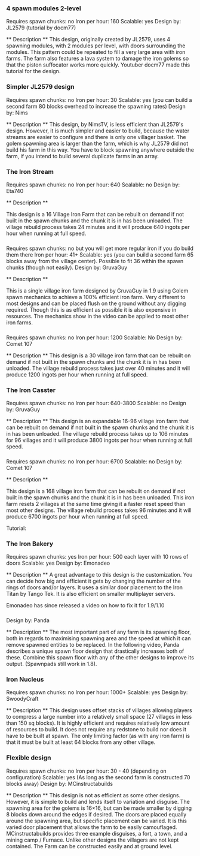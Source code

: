 ### 4 spawn modules 2-level
Requires spawn chunks: no
Iron per hour: 160
Scalable: yes
Design by: JL2579 (tutorial by docm77)

** Description **
This design, originally created by JL2579, uses 4 spawning modules, with 2 modules per level, with doors surrounding the modules. This pattern could be repeated to fill a very large area with iron farms. The farm also features a lava system to damage the iron golems so that the piston suffocator works more quickly. Youtuber docm77 made this tutorial for the design.





### Simpler JL2579 design
Requires spawn chunks: no
Iron per hour: 30
Scalable: yes (you can build a second farm 80 blocks overhead to increase the spawning rates)
Design by: Nims

** Description **
This design, by NimsTV, is less efficient than JL2579's design. However, it is much simpler and easier to build, because the water streams are easier to configure and there is only one villager basket. The golem spawning area is larger than the farm, which is why JL2579 did not build his farm in this way. You have to block spawning anywhere outside the farm, if you intend to build several duplicate farms in an array.





### The Iron Stream
Requires spawn chunks: no
Iron per hour: 640
Scalable: no
Design by: Eta740

** Description **

This design is a 16 Village Iron Farm that can be rebuilt on demand if not built in the spawn chunks and the chunk it is in has been unloaded. The village rebuild process takes 24 minutes and it will produce 640 ingots per hour when running at full speed. 




### 
Requires spawn chunks: no but you will get more regular iron if you do build them there
Iron per hour: 41+
Scalable: yes (you can build a second farm 65 blocks away from the village center). Possible to fit 36 within the spawn chunks (though not easily).
Design by: GruvaGuy

** Description **

This is a single village iron farm designed by GruvaGuy in 1.9 using Golem spawn mechanics to achieve a 100% efficient iron farm. Very different to most designs and can be placed flush on the ground without any digging required. Though this is as efficient as possible it is also expensive in resources. The mechanics show in the video can be applied to most other iron farms.  




### 
Requires spawn chunks: no
Iron per hour: 1200
Scalable: No
Design by: Comet 107

** Description **
This design is a 30 village iron farm that can be rebuilt on demand if not built in the spawn chunks and the chunk it is in has been unloaded. The village rebuild process takes just over 40 minutes and it will produce 1200 ingots per hour when running at full speed.  





### The Iron Casster
Requires spawn chunks: no
Iron per hour: 640-3800
Scalable: no
Design by: GruvaGuy

** Description **
This design is an expandable 16-96 village iron farm that can be rebuilt on demand if not built in the spawn chunks and the chunk it is in has been unloaded. The village rebuild process takes up to 106 minutes for 96 villages and it will produce 3800 ingots per hour when running at full speed.





### 
Requires spawn chunks: no
Iron per hour: 6700
Scalable: no
Design by: Comet 107

** Description **

This design is a 168 village iron farm that can be rebuilt on demand if not built in the spawn chunks and the chunk it is in has been unloaded. This iron farm resets 2 villages at the same time giving it a faster reset speed than most other designs. The village rebuild process takes 96 minutes and it will produce 6700 ingots per hour when running at full speed.



Tutorial:





### The Iron Bakery
Requires spawn chunks: yes
Iron per hour: 500 each layer with 10 rows of doors
Scalable: yes
Design by: Emonadeo

** Description **
A great advantage to this design is the customization. You can decide how big and efficient it gets by changing the number of the rings of doors and/or layers. It uses a similar door placement to the Iron Titan by Tango Tek. It is also efficient on smaller multiplayer servers.

Emonadeo has since released a video on how to fix it for 1.9/1.10





### 
Design by: Panda

** Description **
The most important part of any farm is its spawning floor, both in regards to maximising spawning area and the speed at which it can remove spawned entities to be replaced. In the following video, Panda describes a unique spawn floor design that drastically increases both of these. Combine this spawn floor with any of the other designs to improve its output. (Spawnpads still work in 1.8). 





### Iron Nucleus
Requires spawn chunks: no
Iron per hour: 1000+
Scalable: yes
Design by: SwoodyCraft

** Description **
This design uses offset stacks of villages allowing players to compress a large number into a relatively small space (27 villages in less than 150 sq blocks). It is highly efficient and requires relatively low amount of resources to build. It does not require any redstone to build nor does it have to be built at spawn. The only limiting factor (as with any iron farm) is that it must be built at least 64 blocks from any other village. 





### Flexible design
Requires spawn chunks: no
Iron per hour: 30 - 40 (depending on configuration)
Scalable: yes (As long as the second farm is constructed 70 blocks away)
Design by: MCinstructabuilds

** Description **
This design is not as efficient as some other designs. However, it is simple to build and lends itself to variation and disguise. The spawning area for the golems is 16×16, but can be made smaller by digging 8 blocks down around the edges if desired. The doors are placed equally around the spawning area, but specific placement can be varied. It is this varied door placement that allows the farm to be easily camouflaged. MCinstructabuilds provides three example disguises, a fort, a town, and a mining camp / Furnace. Unlike other designs the villagers are not kept contained. The Farm can be constructed easily and at ground level.






